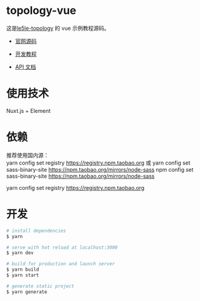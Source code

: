 
# topology-vue

这是[le5le-topology](http://topology.le5le.com) 的 vue 示例教程源码。

- [官网源码](https://github.com/le5le-com/topology)

- [开发教程](https://juejin.im/post/5dd73e85518825731c34b2ca)
- [API 文档](https://www.yuque.com/alsmile/topology)

# 使用技术

Nuxt.js + Element

# 依赖

推荐使用国内源：  
yarn config set registry https://registry.npm.taobao.org
或
yarn config set sass-binary-site https://npm.taobao.org/mirrors/node-sass
npm config set sass-binary-site https://npm.taobao.org/mirrors/node-sass

yarn config set registry https://registry.npm.taobao.org

# 开发

```bash
# install dependencies
$ yarn

# serve with hot reload at localhost:3000
$ yarn dev

# build for production and launch server
$ yarn build
$ yarn start

# generate static project
$ yarn generate
```
